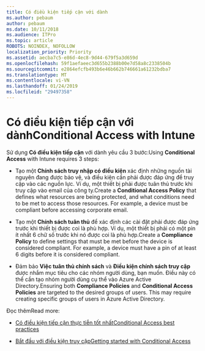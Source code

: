 ```yaml
---
title: Có điều kiện tiếp cận với dành
ms.author: pebaum
author: pebaum
ms.date: 10/11/2018
ms.audience: ITPro
ms.topic: article
ROBOTS: NOINDEX, NOFOLLOW
localization_priority: Priority
ms.assetid: aecba7c5-e86d-4ec8-9d44-679f5a3d659d
ms.openlocfilehash: 59f1aefaeec3d655b2388b00e7d58a8c2338504b
ms.sourcegitcommit: e2864efcfb493b6e46b662b746661a61232bdba7
ms.translationtype: MT
ms.contentlocale: vi-VN
ms.lasthandoff: 01/24/2019
ms.locfileid: "29497358"
---
```

# <a name="conditional-access-with-intune"></a><span data-ttu-id="00490-102">Có điều kiện tiếp cận với dành</span><span class="sxs-lookup"><span data-stu-id="00490-102">Conditional Access with Intune</span></span>

<span data-ttu-id="00490-103">Sử dụng **Có điều kiện tiếp cận** với dành yêu cầu 3 bước:</span><span class="sxs-lookup"><span data-stu-id="00490-103">Using **Conditional Access** with Intune requires 3 steps:</span></span> 
  
- <span data-ttu-id="00490-p101">Tạo một **Chính sách truy nhập có điều kiện** xác định những nguồn tài nguyên đang được bảo vệ, và điều kiện cần phải được đáp ứng để truy cập vào các nguồn lực. Ví dụ, một thiết bị phải được tuân thủ trước khi truy cập vào email của công ty.</span><span class="sxs-lookup"><span data-stu-id="00490-p101">Create a **Conditional Access Policy** that defines what resources are being protected, and what conditions need to be met to access those resources. For example, a device must be compliant before accessing corporate email.</span></span> 
    
- <span data-ttu-id="00490-p102">Tạo một **Chính sách tuân thủ** để xác định các cài đặt phải được đáp ứng trước khi thiết bị được coi là phù hợp. Ví dụ, một thiết bị phải có một pin ít nhất 6 chữ số trước khi nó được coi là phù hợp.</span><span class="sxs-lookup"><span data-stu-id="00490-p102">Create a **Compliance Policy** to define settings that must be met before the device is considered compliant. For example, a device must have a pin of at least 6 digits before it is considered compliant.</span></span> 
    
- <span data-ttu-id="00490-p103">Đảm bảo **Việc tuân thủ chính sách** và **Điều kiện chính sách truy cập** được nhắm mục tiêu cho các nhóm người dùng, bạn muốn. Điều này có thể cần tạo nhóm người dùng cụ thể vào Azure Active Directory.</span><span class="sxs-lookup"><span data-stu-id="00490-p103">Ensuring both **Compliance Policies** and **Conditional Access Policies** are targeted to the desired groups of users. This may require creating specific groups of users in Azure Active Directory.</span></span> 
    
<span data-ttu-id="00490-110">Đọc thêm</span><span class="sxs-lookup"><span data-stu-id="00490-110">Read more:</span></span>
  
- [<span data-ttu-id="00490-111">Có điều kiện tiếp cận thực tiễn tốt nhất</span><span class="sxs-lookup"><span data-stu-id="00490-111">Conditional Access best practices</span></span>](https://docs.microsoft.com/en-us/azure/active-directory/conditional-access/best-practices)
    
- [<span data-ttu-id="00490-112">Bắt đầu với điều kiện truy cập</span><span class="sxs-lookup"><span data-stu-id="00490-112">Getting started with Conditional Access </span></span>](https://docs.microsoft.com/en-us/azure/active-directory/active-directory-conditional-access-azure-portal-get-started)
    

